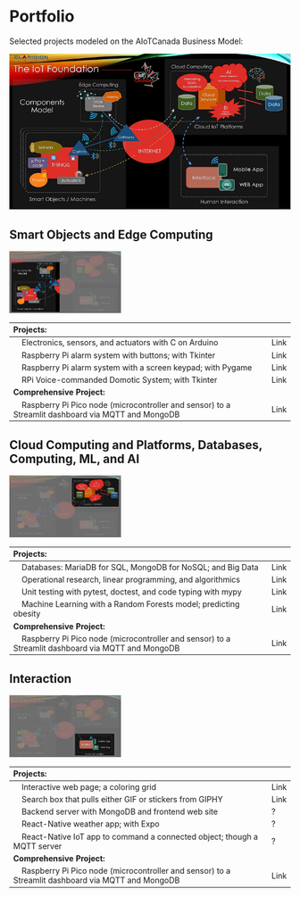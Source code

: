 # Portfolio

Selected projects modeled on the  AIoTCanada Business Model:

<img src="img/model1.jpg" alt="Modèle d'AIoTCanada">

## Smart Objects and Edge Computing

<img src="img/model1a.jpg" alt="Modèle d'AIoTCanada" width="200">

| Projects:     |      |
|:-----|:-----|
| &nbsp;&nbsp;&nbsp;&nbsp;Electronics, sensors, and actuators with C on Arduino | Link  |
| &nbsp;&nbsp;&nbsp;&nbsp;Raspberry Pi alarm system with buttons; with Tkinter | Link  |
| &nbsp;&nbsp;&nbsp;&nbsp;Raspberry Pi alarm system with a screen keypad; with Pygame | Link  |
| &nbsp;&nbsp;&nbsp;&nbsp;RPi Voice-commanded Domotic System; with Tkinter | Link  |
| **Comprehensive Project:** |       |
| &nbsp;&nbsp;&nbsp;&nbsp;Raspberry Pi Pico node (microcontroller and sensor) to a Streamlit dashboard via MQTT and MongoDB | Link  |

## Cloud Computing and Platforms, Databases, Computing, ML, and AI

<img src="img/model1b.jpg" alt="Modèle d'AIoTCanada" width="200">

| Projects:     |      |
|:-----|:-----|
| &nbsp;&nbsp;&nbsp;&nbsp;Databases: MariaDB for SQL, MongoDB for NoSQL; and Big Data | Link  |
| &nbsp;&nbsp;&nbsp;&nbsp;Operational research, linear programming, and algorithmics | Link  |
| &nbsp;&nbsp;&nbsp;&nbsp;Unit testing with pytest, doctest, and code typing with mypy | Link  |
| &nbsp;&nbsp;&nbsp;&nbsp;Machine Learning with a Random Forests model; predicting obesity | Link  |
| **Comprehensive Project:** |       |
| &nbsp;&nbsp;&nbsp;&nbsp;Raspberry Pi Pico node (microcontroller and sensor) to a Streamlit dashboard via MQTT and MongoDB | Link  |

## Interaction

<img src="img/model1c.jpg" alt="Modèle d'AIoTCanada" width="200">

| Projects:     |      |
|:-----|:-----|
| &nbsp;&nbsp;&nbsp;&nbsp;Interactive web page; a coloring grid | Link  |
| &nbsp;&nbsp;&nbsp;&nbsp;Search box that pulls either GIF or stickers from GIPHY | Link  |
| &nbsp;&nbsp;&nbsp;&nbsp;Backend server with MongoDB and frontend web site | ?  |
| &nbsp;&nbsp;&nbsp;&nbsp;React-Native weather app; with Expo | ?  |
| &nbsp;&nbsp;&nbsp;&nbsp;React-Native IoT app to command a connected object; though a MQTT server | ?  |
| **Comprehensive Project:** |       |
| &nbsp;&nbsp;&nbsp;&nbsp;Raspberry Pi Pico node (microcontroller and sensor) to a Streamlit dashboard via MQTT and MongoDB | Link  |
